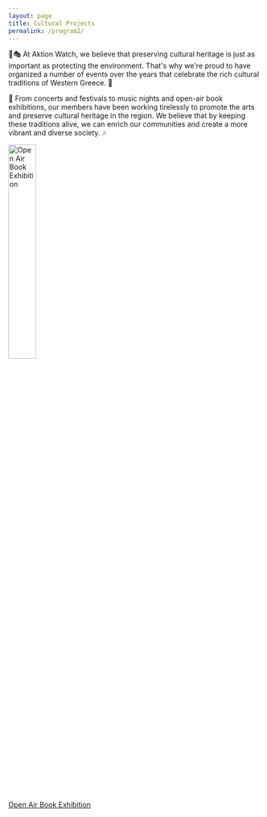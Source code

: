 ```yaml
---
layout: page
title: Cultural Projects
permalink: /program2/
---
```

🐾🎭 At Aktion Watch, we believe that preserving cultural heritage is just as important as protecting the environment. That's why we're proud to have organized a number of events over the years that celebrate the rich cultural traditions of Western Greece. 🎨

🎵 From concerts and festivals to music nights and open-air book exhibitions, our members have been working tirelessly to promote the arts and preserve cultural heritage in the region. We believe that by keeping these traditions alive, we can enrich our communities and create a more vibrant and diverse society. 🎶

<a href="https://aktionwatch.github.io/openair">
  <img src="{{ site.baseurl }}/assets/images/openair.png" alt="Open Air Book Exhibition" style="width: 33%;" />
</a>


[Open Air Book Exhibition](https://aktionwatch.github.io/openair)

